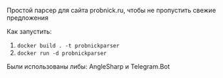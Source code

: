 Простой парсер для сайта probnick.ru, чтобы не пропустить свежие предложения

Как запустить:
1. `docker build . -t probnickparser`
2. `docker run -d probnickparser`

Были использованы либы: AngleSharp и Telegram.Bot